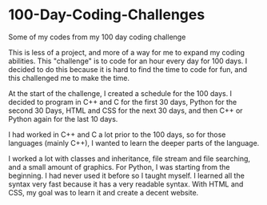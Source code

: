# 100-Day-Coding-Challenges
Some of my codes from my 100 day coding challenge 

This is less of a project, and more of a way for me to expand my coding abilities. 
This "challenge" is to code for an hour every day for 100 days. 
I decided to do this because it is hard to find the time to code for fun, and this challenged me to make the time.

At the start of the challenge, I created a schedule for the 100 days. 
I decided to program in C++ and C for the first 30 days, 
    Python for the second 30 Days, 
    HTML and CSS for the next 30 days, 
    and then C++ or Python again for the last 10 days. 
    
I had worked in C++ and C a lot prior to the 100 days, so for those languages (mainly C++), 
    I wanted to learn the deeper parts of the language. 
  
I worked a lot with classes and inheritance, file stream and file searching, and a small amount of graphics. 
For Python, I was starting from the beginning. 
I had never used it before so I taught myself. 
I learned all the syntax very fast because it has a very readable syntax. 
With HTML and CSS, my goal was to learn it and create a decent website. 
